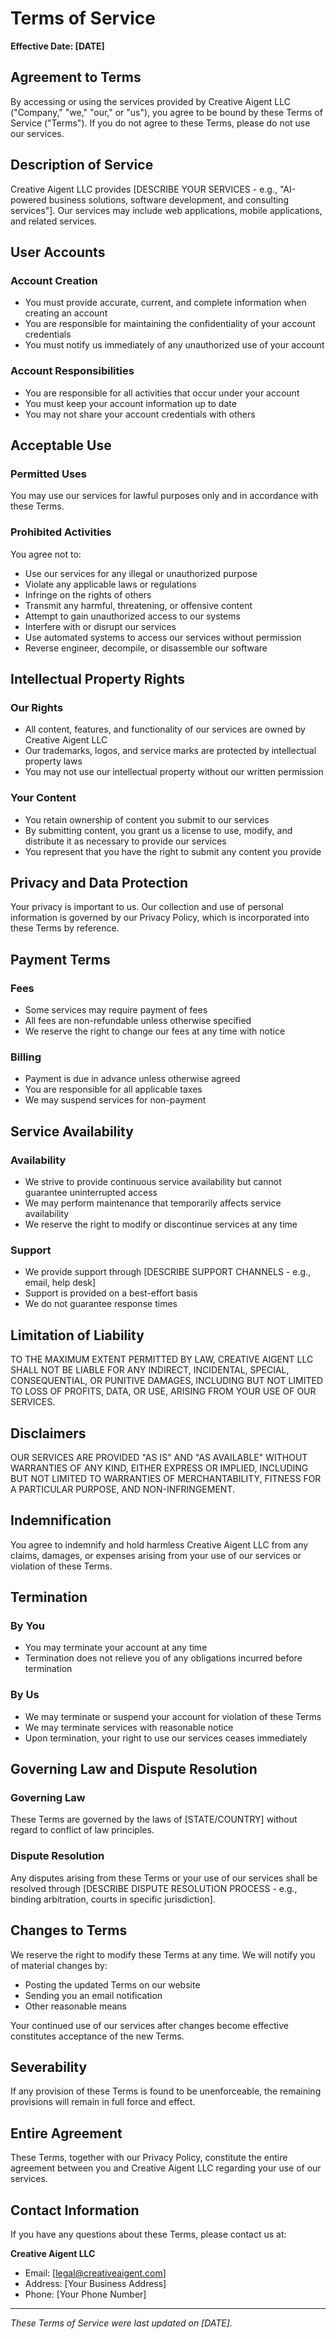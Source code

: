 # Terms of Service

**Effective Date: [DATE]**

## Agreement to Terms

By accessing or using the services provided by Creative Aigent LLC ("Company," "we," "our," or "us"), you agree to be bound by these Terms of Service ("Terms"). If you do not agree to these Terms, please do not use our services.

## Description of Service

Creative Aigent LLC provides [DESCRIBE YOUR SERVICES - e.g., "AI-powered business solutions, software development, and consulting services"]. Our services may include web applications, mobile applications, and related services.

## User Accounts

### Account Creation
- You must provide accurate, current, and complete information when creating an account
- You are responsible for maintaining the confidentiality of your account credentials
- You must notify us immediately of any unauthorized use of your account

### Account Responsibilities
- You are responsible for all activities that occur under your account
- You must keep your account information up to date
- You may not share your account credentials with others

## Acceptable Use

### Permitted Uses
You may use our services for lawful purposes only and in accordance with these Terms.

### Prohibited Activities
You agree not to:
- Use our services for any illegal or unauthorized purpose
- Violate any applicable laws or regulations
- Infringe on the rights of others
- Transmit any harmful, threatening, or offensive content
- Attempt to gain unauthorized access to our systems
- Interfere with or disrupt our services
- Use automated systems to access our services without permission
- Reverse engineer, decompile, or disassemble our software

## Intellectual Property Rights

### Our Rights
- All content, features, and functionality of our services are owned by Creative Aigent LLC
- Our trademarks, logos, and service marks are protected by intellectual property laws
- You may not use our intellectual property without our written permission

### Your Content
- You retain ownership of content you submit to our services
- By submitting content, you grant us a license to use, modify, and distribute it as necessary to provide our services
- You represent that you have the right to submit any content you provide

## Privacy and Data Protection

Your privacy is important to us. Our collection and use of personal information is governed by our Privacy Policy, which is incorporated into these Terms by reference.

## Payment Terms

### Fees
- Some services may require payment of fees
- All fees are non-refundable unless otherwise specified
- We reserve the right to change our fees at any time with notice

### Billing
- Payment is due in advance unless otherwise agreed
- You are responsible for all applicable taxes
- We may suspend services for non-payment

## Service Availability

### Availability
- We strive to provide continuous service availability but cannot guarantee uninterrupted access
- We may perform maintenance that temporarily affects service availability
- We reserve the right to modify or discontinue services at any time

### Support
- We provide support through [DESCRIBE SUPPORT CHANNELS - e.g., email, help desk]
- Support is provided on a best-effort basis
- We do not guarantee response times

## Limitation of Liability

TO THE MAXIMUM EXTENT PERMITTED BY LAW, CREATIVE AIGENT LLC SHALL NOT BE LIABLE FOR ANY INDIRECT, INCIDENTAL, SPECIAL, CONSEQUENTIAL, OR PUNITIVE DAMAGES, INCLUDING BUT NOT LIMITED TO LOSS OF PROFITS, DATA, OR USE, ARISING FROM YOUR USE OF OUR SERVICES.

## Disclaimers

OUR SERVICES ARE PROVIDED "AS IS" AND "AS AVAILABLE" WITHOUT WARRANTIES OF ANY KIND, EITHER EXPRESS OR IMPLIED, INCLUDING BUT NOT LIMITED TO WARRANTIES OF MERCHANTABILITY, FITNESS FOR A PARTICULAR PURPOSE, AND NON-INFRINGEMENT.

## Indemnification

You agree to indemnify and hold harmless Creative Aigent LLC from any claims, damages, or expenses arising from your use of our services or violation of these Terms.

## Termination

### By You
- You may terminate your account at any time
- Termination does not relieve you of any obligations incurred before termination

### By Us
- We may terminate or suspend your account for violation of these Terms
- We may terminate services with reasonable notice
- Upon termination, your right to use our services ceases immediately

## Governing Law and Dispute Resolution

### Governing Law
These Terms are governed by the laws of [STATE/COUNTRY] without regard to conflict of law principles.

### Dispute Resolution
Any disputes arising from these Terms or your use of our services shall be resolved through [DESCRIBE DISPUTE RESOLUTION PROCESS - e.g., binding arbitration, courts in specific jurisdiction].

## Changes to Terms

We reserve the right to modify these Terms at any time. We will notify you of material changes by:
- Posting the updated Terms on our website
- Sending you an email notification
- Other reasonable means

Your continued use of our services after changes become effective constitutes acceptance of the new Terms.

## Severability

If any provision of these Terms is found to be unenforceable, the remaining provisions will remain in full force and effect.

## Entire Agreement

These Terms, together with our Privacy Policy, constitute the entire agreement between you and Creative Aigent LLC regarding your use of our services.

## Contact Information

If you have any questions about these Terms, please contact us at:

**Creative Aigent LLC**
- Email: [legal@creativeaigent.com]
- Address: [Your Business Address]
- Phone: [Your Phone Number]

---

*These Terms of Service were last updated on [DATE].*
